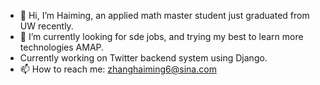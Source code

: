 - 👋 Hi, I’m Haiming, an applied math master student just graduated from UW recently.
- 🌱 I’m currently looking for sde jobs, and trying my best to learn more technologies AMAP. 
- Currently working on Twitter backend system using Django.
- 📫 How to reach me: zhanghaiming6@sina.com

<!---
hzhan236/hzhan236 is a ✨ special ✨ repository because its `README.md` (this file) appears on your GitHub profile.
You can click the Preview link to take a look at your changes.
--->
